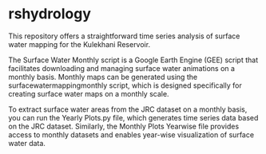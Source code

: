 # rshydrology
This repository offers a straightforward time series analysis of surface water mapping for the Kulekhani Reservoir.

The Surface Water Monthly script is a Google Earth Engine (GEE) script that facilitates downloading and managing surface water animations on a monthly basis. Monthly maps can be generated using the surfacewatermappingmonthly script, which is designed specifically for creating surface water maps on a monthly scale.

To extract surface water areas from the JRC dataset on a monthly basis, you can run the Yearly Plots.py file, which generates time series data based on the JRC dataset. Similarly, the Monthly Plots Yearwise file provides access to monthly datasets and enables year-wise visualization of surface water data.

